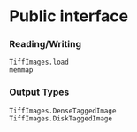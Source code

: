 # Public interface

### Reading/Writing

```@docs
TiffImages.load
memmap
```

### Output Types

```@docs
TiffImages.DenseTaggedImage
TiffImages.DiskTaggedImage
```